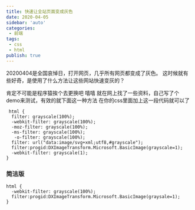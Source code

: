 ```yaml
---
title: 快速让全站页面变成灰色
date: 2020-04-05
sidebar: 'auto'
categories:
 - 前端
tags:
 - css
 - html
publish: true
---
```

20200404是全国哀悼日，打开网页，几乎所有网页都变成了灰色。
这时候就有些好奇，是使用了什么方法让这些网站快速变灰的？
<!-- more -->
肯定不可能是程序猿挨个去更换吧 嘻嘻
就在网上找了一些资料，自己写了个demo来测试，有效的就下面这一种方法
在你的css里面加上这一段代码就可以了

```
 html { 
  filter: grayscale(100%);
  -webkit-filter: grayscale(100%); 
  -moz-filter: grayscale(100%);
  -ms-filter: grayscale(100%);
   -o-filter: grayscale(100%); 
  filter: url("data:image/svg+xml;utf8,#grayscale");
  filter:progid:DXImageTransform.Microsoft.BasicImage(grayscale=1); 
  -webkit-filter: grayscale(1);
}
```
### 简洁版
```
html {
  -webkit-filter: grayscale(100%);
  filter:progid:DXImageTransform.Microsoft.BasicImage(graysale=1);
}
```